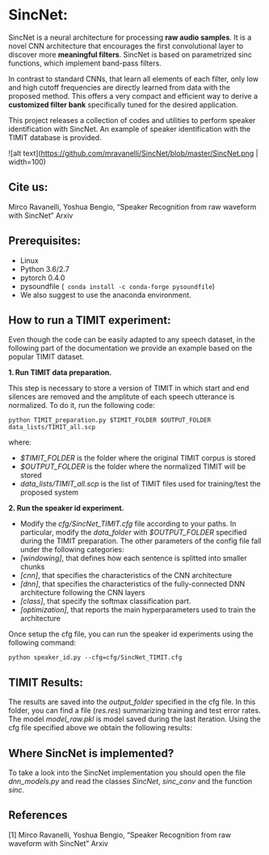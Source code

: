 # SincNet:
SincNet is a neural architecture for processing **raw audio samples**. It is a novel CNN architecture that encourages the first convolutional layer to discover more **meaningful filters**. SincNet is based on parametrized sinc functions, which implement band-pass filters.

In contrast to standard CNNs, that learn all elements of each filter, only low and high cutoff frequencies are directly learned from data with the proposed method. This offers a very compact and efficient way to derive a **customized filter bank** specifically tuned for the desired application. 

This project releases a collection of codes and utilities to perform speaker identification with SincNet.
An example of speaker identification with the TIMIT database is provided. 

![alt text](https://github.com/mravanelli/SincNet/blob/master/SincNet.png | width=100)

## Cite us:
Mirco Ravanelli, Yoshua Bengio, “Speaker Recognition from raw waveform with SincNet” Arxiv


## Prerequisites:
- Linux
- Python 3.6/2.7
- pytorch 0.4.0
- pysoundfile (``` conda install -c conda-forge pysoundfile```)
- We also suggest to use the anaconda environment.


## How to run a TIMIT experiment:
Even though the code can be easily adapted to any speech dataset, in the following part of the documentation we provide an example based on the popular TIMIT dataset.

**1. Run TIMIT data preparation.**

This step is necessary to store a version of TIMIT in which start and end silences are removed and the amplitute of each speech utterance is normalized. To do it, run the following code:

``
python TIMIT_preparation.py $TIMIT_FOLDER $OUTPUT_FOLDER data_lists/TIMIT_all.scp
``

where:
- *$TIMIT_FOLDER* is the folder where the original TIMIT corpus is stored
- *$OUTPUT_FOLDER* is the folder where the normalized TIMIT will be stored
- *data_lists/TIMIT_all.scp* is the list of TIMIT files used for training/test the proposed system

**2. Run the speaker id experiment.**

- Modify the *cfg/SincNet_TIMIT.cfg* file according to your paths. In particular, modify the *data_folder* with *$OUTPUT_FOLDER* specified during the TIMIT preparation. The other parameters of the config file fall under the following categories:
- *[windowing]*, that defines how each sentence is splitted into smaller chunks
- *[cnn]*,  that specifies the characteristics of the CNN architecture
- *[dnn]*,  that specifies the characteristics of the fully-connected DNN architecture following the CNN layers
- *[class]*, that specify the softmax classification part.
- *[optimization]*, that reports the main hyperparameters used to train the architecture

Once setup the cfg file, you can run the speaker id experiments using the following command:

``
python speaker_id.py --cfg=cfg/SincNet_TIMIT.cfg
``
## TIMIT Results:

The results are saved into the *output_folder* specified in the cfg file. In this folder, you can find a file (*res.res*) summarizing training and test error rates. The model *model_raw.pkl* is model saved during the last iteration. 
Using the cfg file specified above we obtain the following results:

## Where SincNet is implemented?
To take a look into the SincNet implementation you should open the file *dnn_models.py* and read the classes *SincNet*, *sinc_conv* and the function *sinc*.

## References

[1] Mirco Ravanelli, Yoshua Bengio, “Speaker Recognition from raw waveform with SincNet” Arxiv
